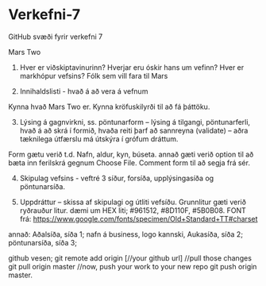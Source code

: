 # Verkefni-7
GitHub svæði fyrir verkefni 7

Mars Two


1. Hver er viðskiptavinurinn? Hverjar eru óskir hans um vefinn?
Hver er markhópur vefsins?
Fólk sem vill fara til Mars




2. Innihaldslisti - hvað á að vera á vefnum
 
Kynna hvað Mars Two er.
Kynna kröfuskilyrði til að fá þáttöku.



3. Lýsing á gagnvirkni, ss. pöntunarform – lýsing á tilgangi, pöntunarferli, hvað á að skrá í
formið, hvaða reiti þarf að sannreyna (validate) – aðra tæknilega útfærslu má útskýra í
grófum dráttum.

Form gætu verið t.d. Nafn, aldur, kyn, búseta.
annað gæti verið option til að bæta inn ferilskrá gegnum Choose File.
Comment form til að segja frá sér.



4. Skipulag vefsins - veftré
3 síður, forsíða, upplýsingasíða og pöntunarsíða.


5. Uppdráttur – skissa af skipulagi og útliti vefsíðu.
Grunnlitur gæti verið ryðrauður litur.
dæmi um HEX liti; #961512, #8D110F, #5B0B08.
FONT frá: https://www.google.com/fonts/specimen/Old+Standard+TT#charset

annað: 
 Aðalsíða, síða 1; nafn á business, logo kannski, 
 Aukasíða, síða 2;
 pöntunarsíða, síða 3; 

github vesen;
git remote add origin [//your github url]
//pull those changes
git pull origin master
//now, push your work to your new repo
git push origin master.
